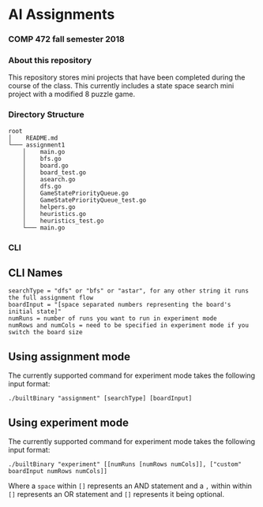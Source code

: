 # AI Assignments
### COMP 472 fall semester 2018

### About this repository
This repository stores mini projects that have been completed during the course of the class. This currently includes a state space search mini project with a modified 8 puzzle game.

### Directory Structure

```
root
│    README.md
└─── assignment1
    │    main.go
    │    bfs.go
    │    board.go
    │    board_test.go
    │    asearch.go
    │    dfs.go
    │    GameStatePriorityQueue.go
    │    GameStatePriorityQueue_test.go
    │    helpers.go
    │    heuristics.go
    │    heuristics_test.go
    └─── main.go
```

### CLI

## CLI Names

```
searchType = "dfs" or "bfs" or "astar", for any other string it runs the full assignment flow
boardInput = "[space separated numbers representing the board's initial state]"
numRuns = number of runs you want to run in experiment mode
numRows and numCols = need to be specified in experiment mode if you switch the board size
```

## Using assignment mode

The currently supported command for experiment mode takes the following input format:

`./builtBinary "assignment" [searchType] [boardInput]`

## Using experiment mode

The currently supported command for experiment mode takes the following input format:

`./builtBinary "experiment" [[numRuns [numRows numCols]], ["custom" boardInput numRows numCols]]`

Where a `space` within `[]` represents an AND statement and a `,` within within `[]` represents an OR statement and `[]` represents it being optional.
